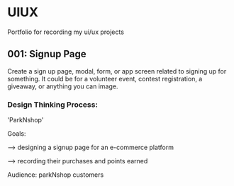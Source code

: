 # UIUX
Portfolio for recording my ui/ux projects
## 001: Signup Page
Create a sign up page, modal, form, or app screen related to signing up for something. It could be for a volunteer event, contest registration, a giveaway, or anything you can image.
### Design Thinking Process:
'ParkNshop'

Goals: 

--> designing a signup page for an e-commerce platform

--> recording their purchases and points earned

Audience: parkNshop customers
